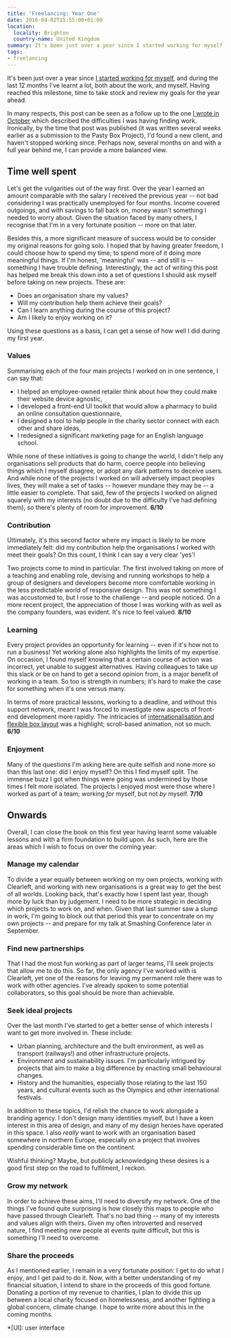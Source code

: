 ```yaml
---
title: 'Freelancing: Year One'
date: 2016-04-02T15:55:00+01:00
location:
  locality: Brighton
  country-name: United Kingdom
summary: It's been just over a year since I started working for myself, and during the last 12 months I've learnt a lot, both about the work, and myself. Having reached this milestone, time to take stock and review my goals for the year ahead.
tags:
- freelancing
---
```

It's been just over a year since [I started working for myself][1], and during the last 12 months I've learnt a lot, both about the work, and myself. Having reached this milestone, time to take stock and review my goals for the year ahead.

In many respects, this post can be seen as a follow up to the one [I wrote in October][2] which described the difficulties I was having finding work. Ironically, by the time that post was published (it was written several weeks earlier as a submission to the Pasty Box Project), I'd found a new client, and haven't stopped working since. Perhaps now, several months on and with a full year behind me, I can provide a more balanced view.

## Time well spent

Let's get the vulgarities out of the way first. Over the year I earned an amount comparable with the salary I received the previous year -- not bad considering I was practically unemployed for four months. Income covered outgoings, and with savings to fall back on, money wasn't something I needed to worry about. Given the situation faced by many others, I recognise that I'm in a very fortunate position -- more on that later.

Besides this, a more significant measure of success would be to consider my original reasons for going solo. I hoped that by having greater freedom, I could choose how to spend my time; to spend more of it doing more meaningful things. If I'm honest, 'meaningful' was -- and still is -- something I have trouble defining. Interestingly, the act of writing this post has helped me break this down into a set of questions I should ask myself before taking on new projects. These are:

* Does an organisation share my values?
* Will my contribution help them achieve their goals?
* Can I learn anything during the course of this project?
* Am I likely to enjoy working on it?

Using these questions as a basis, I can get a sense of how well I did during my first year.

### Values

Summarising each of the four main projects I worked on in one sentence, I can say that:

* I helped an employee-owned retailer think about how they could make their website device agnostic,
* I developed a front-end UI toolkit that would allow a pharmacy to build an online consultation questionnaire,
* I designed a tool to help people in the charity sector connect with each other and share ideas,
* I redesigned a significant marketing page for an English language school.

While none of these initiatives is going to change the world, I didn't help any organisations sell products that do harm, coerce people into believing things which I myself disagree, or adopt any dark patterns to deceive users. And while none of the projects I worked on will adversely impact peoples lives, they will make a set of tasks -- however mundane they may be -- a little easier to complete. That said, few of the projects I worked on aligned squarely with my interests (no doubt due to the difficulty I've had defining them), so there's plenty of room for improvement. **6/10**

### Contribution

Ultimately, it's this second factor where my impact is likely to be more immediately felt: did my contribution help the organisations I worked with meet their goals? On this count, I think I can say a very clear 'yes'!

Two projects come to mind in particular. The first involved taking on more of a teaching and enabling role, devising and running workshops to help a group of designers and developers become more comfortable working in the less predictable world of responsive design. This was not something I was accustomed to, but I rose to the challenge -- and people noticed. On a more recent project, the appreciation of those I was working with as well as the company founders, was evident. It's nice to feel valued. **8/10**

### Learning

Every project provides an opportunity for learning -- even if it's how not to run a business! Yet working alone also highlights the limits of my expertise. On occasion, I found myself knowing that a certain course of action was incorrect, yet unable to suggest alternatives. Having colleagues to take up this slack or be on hand to get a second opinion from, is a major benefit of working in a team. So too is strength in numbers; it's hard to make the case for something when it's one versus many.

In terms of more practical lessons, working to a deadline, and without this support network, meant I was forced to investigate new aspects of front-end development more rapidly. The intricacies of [internationalisation and flexible box layout][3] was a highlight; scroll-based animation, not so much. **6/10**

### Enjoyment

Many of the questions I'm asking here are quite selfish and none more so than this last one: did I enjoy myself? On this I find myself split. The immense buzz I got when things were going was undermined by those times I felt more isolated. The projects I enjoyed most were those where I worked as part of a team; working *for* myself, but not *by* myself. **7/10**

## Onwards

Overall, I can close the book on this first year having learnt some valuable lessons and with a firm foundation to build upon. As such, here are the areas which I wish to focus on over the coming year:

### Manage my calendar

To divide a year equally between working on my own projects, working with Clearleft, and working with new organisations is a great way to get the best of all worlds. Looking back, that's exactly how I spent last year, though more by luck than by judgement. I need to be more strategic in deciding which projects to work on, and when. Given that last summer saw a slump in work, I'm going to block out that period this year to concentrate on my own projects -- and prepare for my talk at Smashing Conference later in September.

### Find new partnerships

That I had the most fun working as part of larger teams, I'll seek projects that allow me to do this. So far, the only agency I've worked with is Clearleft, yet one of the reasons for leaving my permanent role there was to work with other agencies. I've already spoken to some potential collaborators, so this goal should be more than achievable.

### Seek ideal projects

Over the last month I've started to get a better sense of which interests I want to get more involved in. These include:

* Urban planning, architecture and the built environment, as well as transport (railways!) and other infrastructure projects.
* Environment and sustainability issues. I'm particularly intrigued by projects that aim to make a big difference by enacting small behavioural changes.
* History and the humanities, especially those relating to the last 150 years, and cultural events such as the Olympics and other international festivals.

In addition to these topics, I'd relish the chance to work alongside a branding agency. I don't design many identities myself, but I have a keen interest in this area of design, and many of my design heroes have operated in this space. I also *really* want to work with an organisation based somewhere in northern Europe, especially on a project that involves spending considerable time on the continent.

Wishful thinking? Maybe, but publicly acknowledging these desires is a good first step on the road to fulfilment, I reckon.

### Grow my network

In order to achieve these aims, I'll need to diversify my network. One of the things I've found quite surprising is how closely this maps to people who have passed through Clearleft. That's no bad thing -- many of my interests and values align with theirs. Given my often introverted and reserved nature, I find meeting new people at events quite difficult, but this is something I'll need to overcome.

### Share the proceeds

As I mentioned earlier, I remain in a very fortunate position: I get to do what I enjoy, and I get paid to do it. Now, with a better understanding of my financial situation, I intend to share in the proceeds of this good fortune. Donating a portion of my revenue to charities, I plan to divide this up between a local charity focused on homelessness, and another fighting a global concern, climate change. I hope to write more about this in the coming months.

[1]: https://paulrobertlloyd.com/2015/01/changing_gears
[2]: https://paulrobertlloyd.com/2015/10/taking_the_plunge
[3]: https://paulrobertlloyd.com/2016/03/logical_flexbox

*[UI]: user interface
